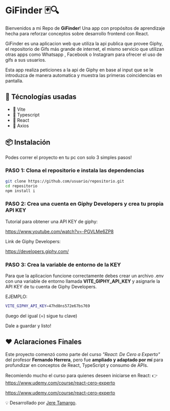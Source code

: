 # GiFinder 🃏🔍

Bienvenidos a mi Repo de **GiFinder**! Una app con propósitos de aprendizaje hecha para reforzar conceptos sobre desarrollo frontend con React.

GiFinder es una aplicacion web que utiliza la api publica que provee Giphy, el repositorio de Gifs más grande de internet, el mismo servicio que utilizan otras apps como Whatsapp , Facebook o Instagram para ofrecer el uso de gifs a sus usuarios.

Esta app realiza peticiones a la api de Giphy en base al input que se le introduzca de manera automatica y muestra las primeras coincidencias en pantalla.

## 🚀 Técnologías usadas

- 🔹 Vite
- 🔹 Typescript
- 🔹 React
- 🔹 Axios

## 📦 Instalación

Podes correr el proyecto en tu pc con solo 3 simples pasos!

### PASO 1: Clona el repositorio e instala las dependencias

```bash
git clone https://github.com/usuario/repositorio.git
cd repositorio
npm install i
```

### PASO 2: Crea una cuenta en Giphy Developers y crea tu propia API KEY

Tutorial para obtener una API KEY de giphy:

https://www.youtube.com/watch?v=-PGVLMe6ZP8

Link de Giphy Developers:

https://developers.giphy.com/

### PASO 3: Crea la variable de entorno de la KEY

Para que la aplicacion funcione correctamente debes crear un archivo .env con una variable de entorno llamada **VITE_GIPHY_API_KEY** y asignarle la API KEY de tu cuenta de Giphy Developers.

EJEMPLO:

```bash
VITE_GIPHY_API_KEY=47hd8ns572e67bs769
```

(luego del igual (=) sigue tu clave)

Dale a guardar y listo!

## ❤️ Aclaraciones Finales

Este proyecto comenzó como parte del curso _"React: De Cero a Experto"_ del profesor **Fernando Herrera**, pero fue **ampliado y adaptado por mí** para profundizar en conceptos de React, TypeScript y consumo de APIs.

Recomiendo mucho el curso para quienes deseen iniciarse en React:
👉 https://www.udemy.com/course/react-cero-experto

https://www.udemy.com/course/react-cero-experto

💡 Desarrollado por [Jere Tamargo](https://github.com/jeretamargo).
